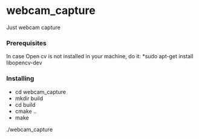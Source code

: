 # webcam_capture
Just webcam capture
### Prerequisites

In case Open cv is not installed in your machine, do it:
*sudo apt-get install libopencv-dev

### Installing

* cd webcam_capture
* mkdir build
* cd build
* cmake ..
* make

./webcam_capture

